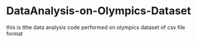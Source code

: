 # DataAnalysis-on-Olympics-Dataset
this is tthe data analysis code performed on olympics dataset of csv file format
